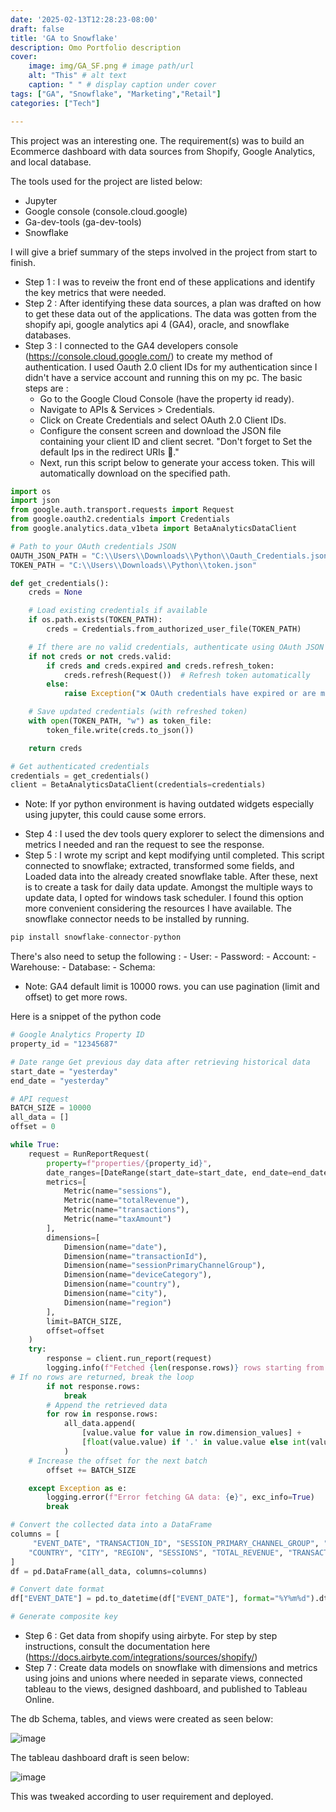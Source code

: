 ```yaml
---
date: '2025-02-13T12:28:23-08:00'
draft: false
title: 'GA to Snowflake'
description: Omo Portfolio description
cover:
    image: img/GA_SF.png # image path/url
    alt: "This" # alt text
    caption: " " # display caption under cover
tags: ["GA", "Snowflake", "Marketing","Retail"]
categories: ["Tech"]

---
```


This project was an interesting one. The requirement(s) was to build an Ecommerce dashboard with data sources from Shopify, Google Analytics, and local database. 

The tools used for the project are listed below:
- Jupyter 
- Google console (console.cloud.google)
- Ga-dev-tools (ga-dev-tools)
- Snowflake

I will give a brief summary of the steps involved in the project from start to finish.
- Step 1 : I was to reveiw the front end of these applications and identify the key metrics that were needed.
- Step 2 : After identifying these data sources, a plan was drafted on how to get these data out of the applications. The data was gotten from the shopify api, google analytics api 4 (GA4), oracle, and snowflake databases.
- Step 3 : I connected to the GA4 developers console (https://console.cloud.google.com/) to create my method of authentication. I used Oauth 2.0 client IDs for my authentication since I didn't have a service account and running this on my pc. 
The basic steps are :
    - Go to the Google Cloud Console (have the property id ready).
    - Navigate to APIs & Services > Credentials.
    - Click on Create Credentials and select OAuth 2.0 Client IDs.
    - Configure the consent screen and download the JSON file containing your client ID and client secret. "Don't forget to Set the default Ips in the redirect URIs 🙂." 
    - Next, run this script below to generate your access token. This will automatically download on the specified path.
```python
import os
import json
from google.auth.transport.requests import Request
from google.oauth2.credentials import Credentials
from google.analytics.data_v1beta import BetaAnalyticsDataClient

# Path to your OAuth credentials JSON
OAUTH_JSON_PATH = "C:\\Users\\Downloads\\Python\\Oauth_Credentials.json"
TOKEN_PATH = "C:\\Users\\Downloads\\Python\\token.json"

def get_credentials():
    creds = None

    # Load existing credentials if available
    if os.path.exists(TOKEN_PATH):
        creds = Credentials.from_authorized_user_file(TOKEN_PATH)

    # If there are no valid credentials, authenticate using OAuth JSON
    if not creds or not creds.valid:
        if creds and creds.expired and creds.refresh_token:
            creds.refresh(Request())  # Refresh token automatically
        else:
            raise Exception("❌ OAuth credentials have expired or are missing. Please authenticate manually first.")

    # Save updated credentials (with refreshed token)
    with open(TOKEN_PATH, "w") as token_file:
        token_file.write(creds.to_json())

    return creds

# Get authenticated credentials
credentials = get_credentials()
client = BetaAnalyticsDataClient(credentials=credentials)
```
* Note: If yor python environment is having outdated widgets especially using jupyter, this could cause some errors.
- Step 4 : I used the dev tools query explorer to select the dimensions and metrics I needed and ran the request to see the response. 
- Step 5 : I wrote my script and kept modifying until completed. This script connected to snowflake; extracted, transformed some fields, and Loaded data into the already created snowflake table. After these, next is to create a task for daily data update. Amongst the multiple ways to update data, I opted for windows task scheduler. I found this option more convenient considering the resources I have available.
The snowflake connector needs to be installed by running.

```python
pip install snowflake-connector-python
```
There's also need to setup the following : 
    - User:
    - Password:
    - Account:
    - Warehouse:
    - Database:
    - Schema: 

* Note: GA4 default limit is 10000 rows. you can use pagination (limit and offset) to get more rows. 

Here is a snippet of the python code 

``` python
# Google Analytics Property ID
property_id = "12345687"

# Date range Get previous day data after retrieving historical data
start_date = "yesterday"
end_date = "yesterday"

# API request
BATCH_SIZE = 10000
all_data = []
offset = 0

while True:
    request = RunReportRequest(
        property=f"properties/{property_id}",
        date_ranges=[DateRange(start_date=start_date, end_date=end_date)],
        metrics=[
            Metric(name="sessions"),
            Metric(name="totalRevenue"),
            Metric(name="transactions"),
            Metric(name="taxAmount")
        ],
        dimensions=[
            Dimension(name="date"),
            Dimension(name="transactionId"),
            Dimension(name="sessionPrimaryChannelGroup"),
            Dimension(name="deviceCategory"),
            Dimension(name="country"),
            Dimension(name="city"),
            Dimension(name="region")
        ],
        limit=BATCH_SIZE,
        offset=offset
    )
    try:
        response = client.run_report(request)
        logging.info(f"Fetched {len(response.rows)} rows starting from offset {offset}.")
# If no rows are returned, break the loop
        if not response.rows:
            break
        # Append the retrieved data
        for row in response.rows:
            all_data.append(
                [value.value for value in row.dimension_values] +
                [float(value.value) if '.' in value.value else int(value.value) for value in row.metric_values]
            )
    # Increase the offset for the next batch
        offset += BATCH_SIZE

    except Exception as e:
        logging.error(f"Error fetching GA data: {e}", exc_info=True)
        break

# Convert the collected data into a DataFrame
columns = [
     "EVENT_DATE", "TRANSACTION_ID", "SESSION_PRIMARY_CHANNEL_GROUP", "DEVICE_CATEGORY",
    "COUNTRY", "CITY", "REGION", "SESSIONS", "TOTAL_REVENUE", "TRANSACTIONS", "TAX_AMOUNT"
]
df = pd.DataFrame(all_data, columns=columns)

# Convert date format
df["EVENT_DATE"] = pd.to_datetime(df["EVENT_DATE"], format="%Y%m%d").dt.strftime("%Y-%m-%d")

# Generate composite key
```

- Step 6 : Get data from shopify using airbyte. For step by step instructions, consult the documentation here (https://docs.airbyte.com/integrations/sources/shopify/)
- Step 7 : Create data models on snowflake with dimensions and metrics using joins and unions where needed in separate views, connected tableau to the views, designed dashboard, and published to Tableau Online.

The db Schema, tables, and views were created as seen below:

![image](/img/GA4_DB.png#center)

The tableau dashboard draft is seen below:

![image](/img/Ecom_kpi.png#center)

This was tweaked according to user requirement and deployed.